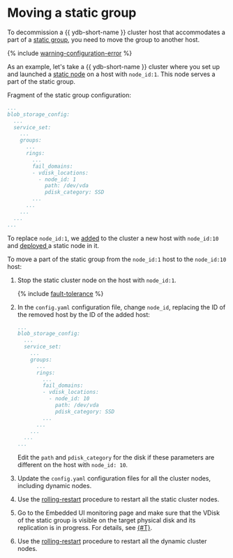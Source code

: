 # Moving a static group

To decommission a {{ ydb-short-name }} cluster host that accommodates a part of a [static group](../deploy/configuration/config.md#blob_storage_config), you need to move the group to another host.

{% include [warning-configuration-error](../_includes/warning-configuration-error.md) %}

As an example, let's take a {{ ydb-short-name }} cluster where you set up and launched a [static node](../deploy/configuration/config.md#hosts) on a host with `node_id:1`. This node serves a part of the static group.

Fragment of the static group configuration:

```yaml
...
blob_storage_config:
  ...
  service_set:
    ...
    groups:
      ...
      rings:
        ...
        fail_domains:
        - vdisk_locations:
          - node_id: 1
            path: /dev/vda
            pdisk_category: SSD
        ...
      ...
    ...
  ...
...
```

To replace `node_id:1`, we [added](../maintenance/manual/cluster_expansion.md#add-host) to the cluster a new host with `node_id:10` and [deployed ](../maintenance/manual/cluster_expansion.md#add-static-node) a static node in it.

To move a part of the static group from the `node_id:1` host to the `node_id:10` host:

1. Stop the static cluster node on the host with `node_id:1`.

   {% include [fault-tolerance](../_includes/fault-tolerance.md) %}
1. In the `config.yaml` configuration file, change `node_id`, replacing the ID of the removed host by the ID of the added host:

   ```yaml
   ...
   blob_storage_config:
     ...
     service_set:
       ...
       groups:
         ...
         rings:
           ...
           fail_domains:
           - vdisk_locations:
             - node_id: 10
               path: /dev/vda
               pdisk_category: SSD
           ...
         ...
       ...
     ...
   ...
   ```

   Edit the `path` and `pdisk_category` for the disk if these parameters are different on the host with `node_id: 10`.

1. Update the `config.yaml` configuration files for all the cluster nodes, including dynamic nodes.
1. Use the [rolling-restart](../maintenance/manual/node_restarting.md) procedure to restart all the static cluster nodes.
1. Go to the Embedded UI monitoring page and make sure that the VDisk of the static group is visible on the target physical disk and its replication is in progress. For details, see [{#T}](../reference/embedded-ui/ydb-monitoring.md#static-group).
1. Use the [rolling-restart](../maintenance/manual/node_restarting.md) procedure to restart all the dynamic cluster nodes.
